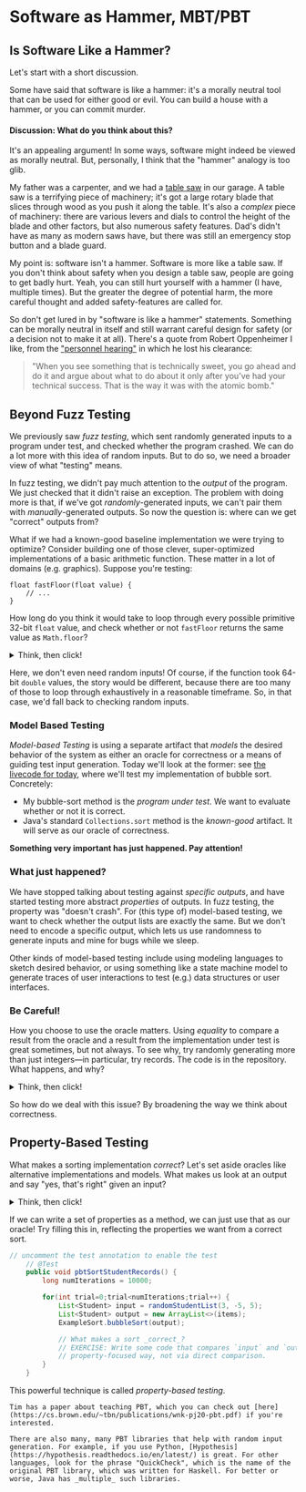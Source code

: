 # Software as Hammer, MBT/PBT

## Is Software Like a Hammer?

Let's start with a short discussion.

Some have said that software is like a hammer: it's a morally neutral tool that can be used for either good or evil. You can build a house with a hammer, or you can commit murder. 

#### Discussion: What do you think about this?

It's an appealing argument! In some ways, software might indeed be viewed as morally neutral. But, personally, I think that the "hammer" analogy is too glib. 

My father was a carpenter, and we had a [table saw](https://en.wikipedia.org/wiki/Table_saw) in our garage. A table saw is a terrifying piece of machinery; it's got a large rotary blade that slices through wood as you push it along the table. It's also a _complex_ piece of machinery: there are various levers and dials to control the height of the blade and other factors, but also numerous safety features. Dad's didn't have as many as modern saws have, but there was still an emergency stop button and a blade guard.

My point is: software isn't a hammer. Software is more like a table saw. If you don't think about safety when you design a table saw, people are going to get badly hurt. Yeah, you can still hurt yourself with a hammer (I have, multiple times). But the greater the degree of potential harm, the more careful thought and added safety-features are called for. 

So don't get lured in by "software is like a hammer" statements. Something can be morally neutral in itself and still warrant careful design for safety (or a decision not to make it at all). There's a quote from Robert Oppenheimer I like, from the ["personnel hearing"](https://www.osti.gov/opennet/hearing) in which he lost his clearance:

> "When you see something that is technically sweet, you go ahead and do it and argue about what to do about it only after you’ve had your technical success. That is the way it was with the atomic bomb."

## Beyond Fuzz Testing

We previously saw *fuzz testing*, which sent randomly generated inputs to a program under test, and checked whether the program crashed. We can do a lot more with this idea of random inputs. But to do so, we need a broader view of what "testing" means. 

In fuzz testing, we didn't pay much attention to the _output_ of the program. We just checked that it didn't raise an exception. The problem with doing more is that, if we've got *randomly*-generated inputs, we can't pair them with *manually*-generated outputs. So now the question is: where can we get "correct" outputs from?

What if we had a known-good baseline implementation we were trying to optimize? 
Consider building one of those clever, super-optimized implementations of a basic arithmetic function. These matter in a lot of domains (e.g. graphics). Suppose you're testing:

```java=
float fastFloor(float value) {
    // ...
}
```

How long do you think it would take to loop through every possible primitive 32-bit `float` value, and check whether or not `fastFloor` returns the same value as `Math.floor`?

<details>
<summary>Think, then click!</summary>

About 90 seconds, and that's on a computer from several years ago. [Several years ago.](https://randomascii.wordpress.com/2014/01/27/theres-only-four-billion-floatsso-test-them-all/)

</details>

Here, we don't even need random inputs! Of course, if the function took 64-bit `double` values, the story would be different, because there are too many of those to loop through exhaustively in a reasonable timeframe. So, in that case, we'd fall back to checking random inputs.

### Model Based Testing

_Model-based Testing_ is using a separate artifact that _models_ the desired behavior of the system as either an oracle for correctness or a means of guiding test input generation. Today we'll look at the former: see [the livecode for today](https://github.com/cs0320/class-livecode/tree/main/F24/oct29_mbt_pbt), where we'll test my implementation of bubble sort. Concretely:
* My bubble-sort method is the *program under test*. We want to evaluate whether or not it is correct.
* Java's standard `Collections.sort` method is the *known-good* artifact. It will serve as our oracle of correctness.

**Something very important has just happened. Pay attention!**

### What just happened?

We have stopped talking about testing against _specific outputs_, and have started testing more abstract _properties_ of outputs. In fuzz testing, the property was "doesn't crash". For (this type of) model-based testing, we want to check whether the output lists are exactly the same. But we don't need to encode a specific output, which lets us use randomness to generate inputs and mine for bugs while we sleep.

Other kinds of model-based testing include using modeling languages to sketch desired behavior, or using something like a state machine model to generate traces of user interactions to test (e.g.) data structures or user interfaces.

### Be Careful!

How you choose to use the oracle matters. Using _equality_ to compare a result from the oracle and a result from the implementation under test is great sometimes, but not always. To see why, try randomly generating more than just integers&mdash;in particular, try records. The code is in the repository. What happens, and why? 

<details>
<summary>Think, then click!</summary>

Our comparison fails! The Java-library `sort` and my bubble sort implementation disagree on something. But this disagreement can only happen for more complicated data than integers. Here's an example:

```
org.opentest4j.AssertionFailedError: 
Expected :[Student[id=-4, credits=0], Student[id=5, credits=5], Student[id=5, credits=-4]]
Actual   :[Student[id=-4, credits=0], Student[id=5, credits=-4], Student[id=5, credits=5]]
```

We have two students who, by the definition of our `compare` method, ought to be considered equal: they have the same student ID! (Note that this is regardless of whether we implemented `.equal` for the record type.) But the two sorts produced different _sub_-orderings for those students. One of these sorts is a _stable_ sort: it preserves the original order of equal elements. The other is not, and may re-order equal elements. 

And yet, both sorts are correct (assuming we didn't require the sort to be stable). 

This problem comes up frequently. Whenever you have a problem that has more than one correct answer, direct comparison of results is perilous. Consider basically every graph or optimization problem: shortest path, change-making, graph coloring, optimal scheduling, ... They all often have multiple correct answers. We'll call these _relational_ problems, because one input can correspond to more than one correct output.

</details>

So how do we deal with this issue? By broadening the way we think about correctness.

## Property-Based Testing 

What makes a sorting implementation _correct_? Let's set aside oracles like alternative implementations and models. What makes us look at an output and say "yes, that's right" given an input? 

<details>
<summary>Think, then click!</summary>

Here are some properties: 
* the output is sorted;
* the output has the same elements as the input. 

We touched on this briefly before, but let's be more concrete about what we mean by "the same elements". Really, we mean that the input is a permutation of the output. We need to be precise, since we're about to write a Java method that checks for these properties!

</details>

If we can write a set of properties as a method, we can just use that as our oracle! Try filling this in, reflecting the properties we want from a correct sort.  

```java 
// uncomment the test annotation to enable the test
    // @Test
    public void pbtSortStudentRecords() {
        long numIterations = 10000;

        for(int trial=0;trial<numIterations;trial++) {
            List<Student> input = randomStudentList(3, -5, 5);
            List<Student> output = new ArrayList<>(items);
            ExampleSort.bubbleSort(output);    

            // What makes a sort _correct_?
            // EXERCISE: Write some code that compares `input` and `output` in a 
            // property-focused way, not via direct comparison.
        }
    }
```

This powerful technique is called _property-based testing_. 

~~~admonish note title="Further Reading"
Tim has a paper about teaching PBT, which you can check out [here](https://cs.brown.edu/~tbn/publications/wnk-pj20-pbt.pdf) if you're interested.

There are also many, many PBT libraries that help with random input generation. For example, if you use Python, [Hypothesis](https://hypothesis.readthedocs.io/en/latest/) is great. For other languages, look for the phrase "QuickCheck", which is the name of the original PBT library, which was written for Haskell. For better or worse, Java has _multiple_ such libraries.
~~~
